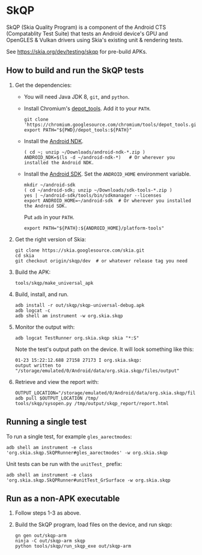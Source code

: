 SkQP
====

SkQP (Skia Quality Program) is a component of the Android CTS (Compatablity
Test Suite) that tests an Android device's GPU and OpenGLES & Vulkan drivers
using Skia's existing unit & rendering tests.

See https://skia.org/dev/testing/skqp for pre-build APKs.

How to build and run the SkQP tests
-----------------------------------

1.  Get the dependencies:

    -   You will need Java JDK 8, `git`, and `python`.

    -   Install Chromium's [depot\_tools](http://commondatastorage.googleapis.com/chrome-infra-docs/flat/depot_tools/docs/html/depot_tools_tutorial.html).  Add it to your `PATH`.

            git clone 'https://chromium.googlesource.com/chromium/tools/depot_tools.git'
            export PATH="${PWD}/depot_tools:${PATH}"

    -   Install the [Android NDK](https://developer.android.com/ndk/downloads/).

            ( cd ~; unzip ~/Downloads/android-ndk-*.zip )
            ANDROID_NDK=$(ls -d ~/android-ndk-*)   # Or wherever you installed the Android NDK.

    -   Install the [Android SDK](https://developer.android.com/studio/#command-tools).
        Set the `ANDROID_HOME` environment variable.

            mkdir ~/android-sdk
            ( cd ~/android-sdk; unzip ~/Downloads/sdk-tools-*.zip )
            yes | ~/android-sdk/tools/bin/sdkmanager --licenses
            export ANDROID_HOME=~/android-sdk  # Or wherever you installed the Android SDK.

        Put `adb` in your `PATH`.

            export PATH="${PATH}:${ANDROID_HOME}/platform-tools"

2.  Get the right version of Skia:

        git clone https://skia.googlesource.com/skia.git
        cd skia
        git checkout origin/skqp/dev  # or whatever release tag you need

3.  Build the APK:

        tools/skqp/make_universal_apk

4.  Build, install, and run.

        adb install -r out/skqp/skqp-universal-debug.apk
        adb logcat -c
        adb shell am instrument -w org.skia.skqp

5.  Monitor the output with:

        adb logcat TestRunner org.skia.skqp skia "*:S"

    Note the test's output path on the device.  It will look something like this:

        01-23 15:22:12.688 27158 27173 I org.skia.skqp:
        output written to "/storage/emulated/0/Android/data/org.skia.skqp/files/output"

6.  Retrieve and view the report with:

        OUTPUT_LOCATION="/storage/emulated/0/Android/data/org.skia.skqp/files/output"
        adb pull $OUTPUT_LOCATION /tmp/
        tools/skqp/sysopen.py /tmp/output/skqp_report/report.html

Running a single test
---------------------

To run a single test, for example `gles_aarectmodes`:

    adb shell am instrument -e class 'org.skia.skqp.SkQPRunner#gles_aarectmodes' -w org.skia.skqp

Unit tests can be run with the `unitTest_` prefix:

    adb shell am instrument -e class 'org.skia.skqp.SkQPRunner#unitTest_GrSurface -w org.skia.skqp

Run as a non-APK executable
---------------------------

1.  Follow steps 1-3 as above.

2.  Build the SkQP program, load files on the device, and run skqp:

        gn gen out/skqp-arm
        ninja -C out/skqp-arm skqp
        python tools/skqp/run_skqp_exe out/skqp-arm


